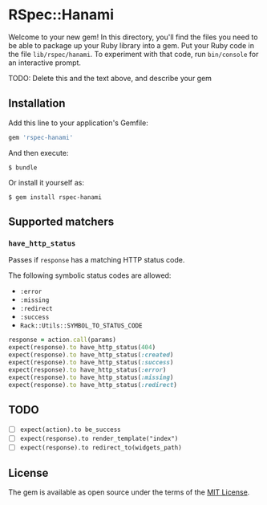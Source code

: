 # RSpec::Hanami

Welcome to your new gem! In this directory, you'll find the files you need to be able to package up your Ruby library into a gem. Put your Ruby code in the file `lib/rspec/hanami`. To experiment with that code, run `bin/console` for an interactive prompt.

TODO: Delete this and the text above, and describe your gem

## Installation

Add this line to your application's Gemfile:

```ruby
gem 'rspec-hanami'
```

And then execute:

    $ bundle

Or install it yourself as:

    $ gem install rspec-hanami

## Supported matchers
### `have_http_status`
Passes if `response` has a matching HTTP status code.

The following symbolic status codes are allowed:
  - `:error`
  - `:missing`
  - `:redirect`
  - `:success`
  - `Rack::Utils::SYMBOL_TO_STATUS_CODE`

``` ruby
response = action.call(params)
expect(response).to have_http_status(404)
expect(response).to have_http_status(:created)
expect(response).to have_http_status(:success)
expect(response).to have_http_status(:error)
expect(response).to have_http_status(:missing)
expect(response).to have_http_status(:redirect)
```

## TODO

- [ ] `expect(action).to be_success`
- [ ] `expect(response).to render_template("index")`
- [ ] `expect(response).to redirect_to(widgets_path)`

## License

The gem is available as open source under the terms of the [MIT License](http://opensource.org/licenses/MIT).

